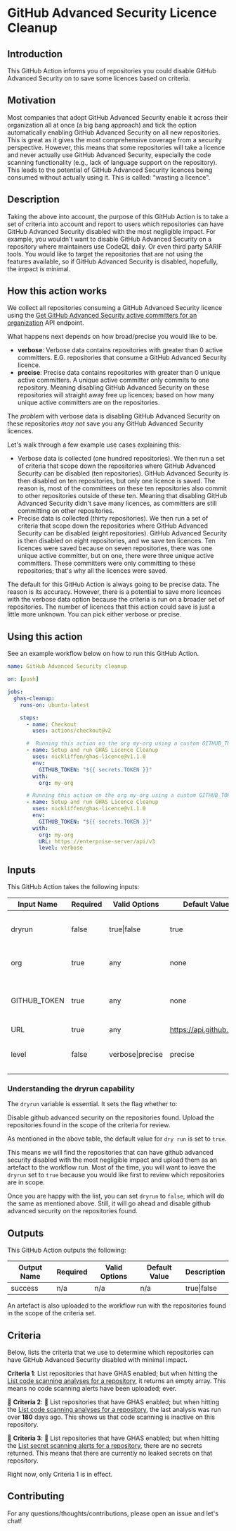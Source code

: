 # GitHub Advanced Security Licence Cleanup

## Introduction

This GitHub Action informs you of repositories you could disable GitHub Advanced Security on to save some licences based on criteria. 

## Motivation

Most companies that adopt GitHub Advanced Security enable it across their organization all at once (a big bang approach) and tick the option automatically enabling GitHub Advanced Security on all new repositories. This is great as it gives the most comprehensive coverage from a security perspective. However, this means that some repositories will take a licence and never actually use GitHub Advanced Security, especially the code scanning functionality (e.g., lack of language support on the repository). This leads to the potential of GitHub Advanced Security licences being consumed without actually using it. This is called: "wasting a licence". 

## Description

Taking the above into account, the purpose of this GitHub Action is to take a set of criteria into account and report to users which repositories can have GitHub Advanced Security disabled with the most negligible impact. For example, you wouldn't want to disable GitHub Advanced Security on a repository where maintainers use CodeQL daily. Or even third party SARIF tools. You would like to target the repositories that are not using the features available, so if GitHub Advanced Security is disabled, hopefully, the impact is minimal. 

## How this action works

We collect all repositories consuming a GitHub Advanced Security licence using the [Get GitHub Advanced Security active committers for an organization](https://docs.github.com/en/rest/reference/billing#get-github-advanced-security-active-committers-for-an-organization) API endpoint. 
 
What happens next depends on how broad/precise you would like to be. 

- **verbose**: Verbose data contains repositories with greater than 0 active committers. E.G. repositories that consume a GitHub Advanced Security licence. 
- **precise**: Precise data contains repositories with greater than 0 unique active committers. A unique active committer only commits to one repository. Meaning disabling GitHub Advanced Security on these repositories will straight away free up licences; based on how many unique active committers are on the repositories. 

The _problem_ with verbose data is disabling GitHub Advanced Security on these repositories _may not_ save you any GitHub Advanced Security licences. 

Let's walk through a few example use cases explaining this: 

- Verbose data is collected (one hundred repositories). We then run a set of criteria that scope down the repositories where GitHub Advanced Security can be disabled (ten repositories). GitHub Advanced Security is then disabled on ten repositories, but only one licence is saved. The reason is, most of the committees on these ten repositories also commit to other repositories outside of these ten. Meaning that disabling GitHub Advanced Security didn't save many licences, as committers are still committing on other repositories. 
- Precise data is collected (thirty repositories). We then run a set of criteria that scope down the repositories where GitHub Advanced Security can be disabled (eight repositories). GitHub Advanced Security is then disabled on eight repositories, and we save ten licences. Ten licences were saved because on seven repositories, there was one unique active committer, but on one, there were three unique active committers. These committers were only committing to these repositories; that's why all the licences were saved. 

The default for this GitHub Action is always going to be precise data. The reason is its accuracy. However, there is a potential to save more licences with the verbose data option because the criteria is run on a broader set of repositories. The number of licences that this action could save is just a little more unknown. You can pick either verbose or precise. 

## Using this action 

See an example workflow below on how to run this GitHub Action.

```yaml
name: GitHub Advanced Security cleanup

on: [push]

jobs:
  ghas-cleanup:
    runs-on: ubuntu-latest

    steps:
      - name: Checkout
        uses: actions/checkout@v2

      #  Running this action on the org my-org using a custom GITHUB_TOKEN env var, only collecting precise data.
      - name: Setup and run GHAS Licence Cleanup
        uses: nickliffen/ghas-licence@v1.1.0
        env: 
          GITHUB_TOKEN: "${{ secrets.TOKEN }}"
        with:
          org: my-org

      # Running this action on the org my-org using a custom GITHUB_TOKEN env var, on the enterprise server URL https://enterprise-server/api/v3, collecting verbose data.
      - name: Setup and run GHAS Licence Cleanup
        uses: nickliffen/ghas-licence@v1.1.0
        env: 
          GITHUB_TOKEN: "${{ secrets.TOKEN }}"
        with:
          org: my-org
          URL: https://enterprise-server/api/v3
          level: verbose
```

## Inputs

This GitHub Action takes the following inputs:

| Input Name | Required | Valid Options     | Default Value          | Description                                    |
|------------|----------|-------------------|------------------------|------------------------------------------------|
| dryrun     | false    | true\|false       | true               | See README.md for more details                 |
| org        | true     | any               | none                   | The GitHub Org to run the script on            |
| GITHUB_TOKEN      | true     | any               | none                   | The GitHub PAT which has all repo scope access |
| URL        | true     | any               | https://api.github.com | The API URL                                    |
| level      | false    | verbose\|precise  | precise                | See README.md for more details                 |

### Understanding the dryrun capability 

The `dryrun` variable is essential. It sets the flag whether to:

Disable github advanced security on the repositories found.
Upload the repositories found in the scope of the criteria for review.

As mentioned in the above table, the default value for `dry run` is set to `true`. 

This means we will find the repositories that can have github advanced security disabled with the most negligible impact and upload them as an artefact to the workflow run. Most of the time, you will want to leave the `dryrun` set to `true` because you would like first to review which repositories are in scope. 

Once you are happy with the list, you can set `dryrun` to `false`, which will do the same as mentioned above. Still, it will go ahead and disable github advanced security on the repositories found. 

## Outputs

This GitHub Action outputs the following:

| Output Name | Required | Valid Options | Default Value | Description |
|-------------|----------|---------------|---------------|-------------|
| success     | n/a      | n/a           | n/a           | true\|false |


An artefact is also uploaded to the workflow run with the repositories found in the scope of the criteria set. 

## Criteria 

Below, lists the criteria that we use to determine which repositories can have GitHub Advanced Security disabled with minimal impact.

**Criteria 1**: List repositories that have GHAS enabled; but when hitting the [List code scanning analyses for a repository](https://docs.github.com/en/rest/reference/code-scanning#list-code-scanning-analyses-for-a-repository), it returns an empty array. This means no code scanning alerts have been uploaded; ever.

:construction: **Criteria 2**: :construction: List repositories that have GHAS enabled; but when hitting the [List code scanning analyses for a repository](https://docs.github.com/en/rest/reference/code-scanning#list-code-scanning-analyses-for-a-repository), the last analysis was run over **180** days ago. This shows us that code scanning is inactive on this repository. 

:construction: **Criteria 3**: :construction: List repositories that have GHAS enabled; but when hitting the [List secret scanning alerts for a repository](https://docs.github.com/en/rest/reference/secret-scanning#list-secret-scanning-alerts-for-a-repository), there are no secrets returned. This means that there are currently no leaked secrets on that repository.

Right now, only Criteria 1 is in effect.

## Contributing

For any questions/thoughts/contributions, please open an issue and let's chat!
